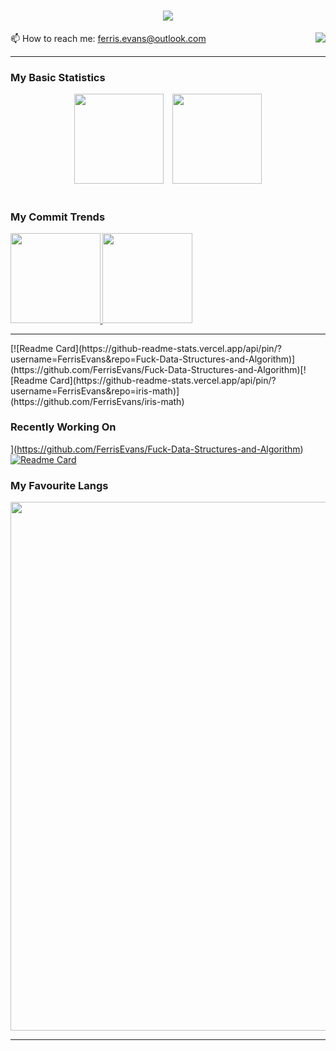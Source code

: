 <!--
### Hi there 👋

**FerrisEvans/FerrisEvans** is a ✨ _special_ ✨ repository because its `README.md` (this file) appears on your GitHub profile.

Here are some ideas to get you started:

- 🔭 I’m currently working on ...
- 🌱 I’m currently learning ...
- 👯 I’m looking to collaborate on ...
- 🤔 I’m looking for help with ...
- 💬 Ask me about ...
-  ...
- 😄 Pronouns: ...
- ⚡ Fun fact: ...
-->

<h1 align="center">
  <a href="https://git.io/typing-svg">
    <img src="https://readme-typing-svg.herokuapp.com/?lines=Hello,+World!+👋;This+is+Ferris+💻;Nice+to+meet+you!&center=true&size=30">
  </a>
</h1>

📫 How to reach me: [ferris.evans@outlook.com](mailto:ferris.evans@outlook.com)   <img align="right" src="https://visitor-badge.laobi.icu/badge?page_id=FerrisEvans">

<hr />

### My Basic Statistics
<div style="text-align:center;">
  <img height="143.5px" style="display:inline-block; margin-right:10px;" src="https://github-readme-stats.vercel.app/api?username=FerrisEvans&rank_icon=percentile&hide_title=true&hide_border=true&show_icons=true&include_all_commits=true&line_height=21&bg_color=0,EC6C6C,FFD479,FFFC79,73FA79&theme=graywhite" />
  <img height="143.5px" style="display:inline-block;" src="https://streak-stats.demolab.com/?user=FerrisEvans&hide_border=true&show_icons=true&include_all_commits=true&border_radius=6.5&date_format=M%20j%5B%2C%20Y%5D&mode=weekly&background=0%2C73FA79%2C4BAAEB&bg_color=0,73FA79,73FDFF,D783FF&theme=graywhite" />
</div>
<br />

### My Commit Trends

<div>
  <a href="https://github.com/FerrisEvans/Fuck-Data-Structures-and-Algorithm">
    <img height="143.5px" style="display:inline-block;" src="https://github-readme-stats.vercel.app/api/pin/?username=FerrisEvans&repo=Fuck-Data-Structures-and-Algorithm" />
  </a>
  <a href="https://github.com/FerrisEvans/iris-math">
    <img height="143.5px" style="display:inline-block;" src="https://github-readme-stats.vercel.app/api/pin/?username=FerrisEvans&repo=iris-math" />
  </a>
</div>

<hr />
[![Readme Card](https://github-readme-stats.vercel.app/api/pin/?username=FerrisEvans&repo=Fuck-Data-Structures-and-Algorithm)](https://github.com/FerrisEvans/Fuck-Data-Structures-and-Algorithm)[![Readme Card](https://github-readme-stats.vercel.app/api/pin/?username=FerrisEvans&repo=iris-math)](https://github.com/FerrisEvans/iris-math)

### Recently Working On
](https://github.com/FerrisEvans/Fuck-Data-Structures-and-Algorithm)[![Readme Card](https://github-readme-stats.vercel.app/api/pin/?username=FerrisEvans&repo=iris-math)](https://github.com/FerrisEvans/iris-math)

### My Favourite Langs
<img width="846px" src="https://github-readme-stats.vercel.app/api/top-langs/?username=FerrisEvans&langs_count=20&hide_title=true&hide_border=true&layout=compact&theme=react&locale=en" />

<hr />
